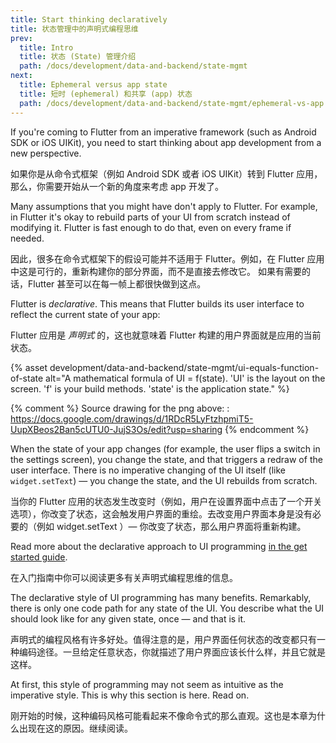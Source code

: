 ```yaml
---
title: Start thinking declaratively
title: 状态管理中的声明式编程思维
prev:
  title: Intro
  title: 状态 (State) 管理介绍
  path: /docs/development/data-and-backend/state-mgmt
next:
  title: Ephemeral versus app state
  title: 短时 (ephemeral) 和共享 (app) 状态
  path: /docs/development/data-and-backend/state-mgmt/ephemeral-vs-app
---
```


If you're coming to Flutter from an imperative framework (such as Android SDK or 
iOS UIKit), you need to start thinking about app development from a new 
perspective. 

如果你是从命令式框架（例如 Android SDK 或者 iOS UIKit）转到 Flutter 应用，那么，你需要开始从一个新的角度来考虑 app 开发了。

Many assumptions that you might have don't apply to Flutter. For example, in 
Flutter it's okay to rebuild parts of your UI from scratch instead of modifying 
it. Flutter is fast enough to do that, even on every frame if needed.

因此，很多在命令式框架下的假设可能并不适用于 Flutter。例如，在 Flutter 应用中这是可行的，重新构建你的部分界面，而不是直接去修改它。 如果有需要的话，Flutter 甚至可以在每一帧上都很快做到这点。

Flutter is _declarative_. This means that Flutter builds its user interface to 
reflect the current state of your app:

Flutter 应用是 _声明式_ 的，这也就意味着 Flutter 构建的用户界面就是应用的当前状态。

{% asset development/data-and-backend/state-mgmt/ui-equals-function-of-state alt="A mathematical formula of UI = f(state). 'UI' is the layout on the screen. 'f' is your build methods. 'state' is the application state." %}

{% comment %}
Source drawing for the png above: : https://docs.google.com/drawings/d/1RDcR5LyFtzhpmiT5-UupXBeos2Ban5cUTU0-JujS3Os/edit?usp=sharing
{% endcomment %}

When the state of your app changes (for example, the user flips a switch in the 
settings screen), you change the state, and that triggers a redraw of the user 
interface. There is no imperative changing of the UI itself (like 
`widget.setText`) — you change the state, and the UI rebuilds from scratch.

当你的 Flutter 应用的状态发生改变时（例如，用户在设置界面中点击了一个开关选项），你改变了状态，这会触发用户界面的重绘。去改变用户界面本身是没有必要的（例如 widget.setText ）— 你改变了状态，那么用户界面将重新构建。

Read more about the declarative approach to UI programming [in 
the get started guide](/docs/get-started/flutter-for/declarative). 

在入门指南中你可以阅读更多有关声明式编程思维的信息。

The declarative style of UI programming has many benefits. Remarkably, there is 
only one code path for any state of the UI. You describe what the UI should look 
like for any given state, once — and that is it.

声明式的编程风格有许多好处。值得注意的是，用户界面任何状态的改变都只有一种编码途径。一旦给定任意状态，你就描述了用户界面应该长什么样，并且它就是这样。

At first, this style of programming may not seem as intuitive as the imperative 
style. This is why this section is here. Read on.

刚开始的时候，这种编码风格可能看起来不像命令式的那么直观。这也是本章为什么出现在这的原因。继续阅读。
